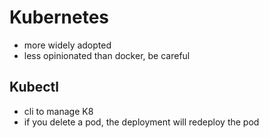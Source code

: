 # Kubernetes

- more widely adopted
- less opinionated than docker, be careful

## Kubectl

- cli to manage K8
- if you delete a pod, the deployment will redeploy the pod
